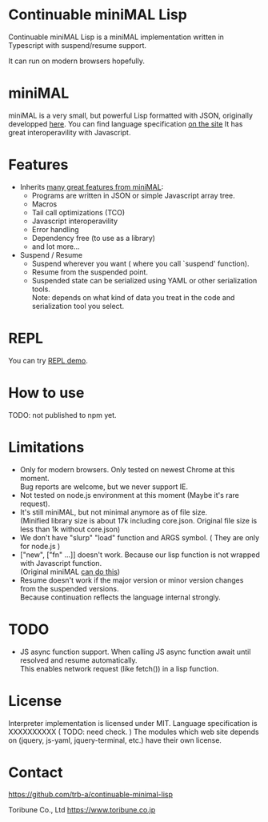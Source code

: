 Continuable miniMAL Lisp
==========

Continuable miniMAL Lisp is a miniMAL implementation written in Typescript with suspend/resume support.

It can run on modern browsers hopefully.

miniMAL
==========

miniMAL is a very small, but powerful Lisp formatted with JSON,
originally developped [here](https://github.com/kanaka/miniMAL).
You can find language specification [on the site](http://kanaka.github.io/miniMAL)
It has great interoperavility with Javascript.

Features
==========
 - Inherits [many great features from miniMAL](https://github.com/kanaka/miniMAL#features-and-examples):
   - Programs are written in JSON or simple Javascript array tree.
   - Macros
   - Tail call optimizations (TCO)
   - Javascript interoperavility
   - Error handling
   - Dependency free (to use as a library)
   - and lot more...
 - Suspend / Resume
   - Suspend wherever you want ( where you call `suspend' function).
   - Resume from the suspended point.
   - Suspended state can be serialized using YAML or other serialization tools.  
     Note: depends on what kind of data you treat in the code and serialization tool you select. 

REPL
==========

You can try [REPL demo](https://trb-a.github.io/continuable-minimal-lisp/).

How to use
==========

TODO: not published to npm yet.

Limitations
==========
 - Only for modern browsers. Only tested on newest Chrome at this moment.  
   Bug reports are welcome, but we never support IE.
 - Not tested on node.js environment at this moment (Maybe it's rare request).
 - It's still miniMAL, but not minimal anymore as of file size.  
   (Minified library size is about 17k including core.json. Original file size is less than 1k without core.json)
 - We don't have "slurp" "load" function and ARGS symbol. ( They are only for node.js )
 - ["new", ["fn" ...]] doesn't work. Because our lisp function is not wrapped with Javascript function.   
   (Original miniMAL [can do this](https://github.com/kanaka/miniMAL/blob/gh-pages/js/tests/stepA_miniMAL.json#L13"))
 - Resume doesn't work if the major version or minor version changes from the suspended versions.  
   Because continuation reflects the language internal strongly.

TODO
=======
 - JS async function support. When calling JS async function await until resolved and resume automatically.  
   This enables network request (like fetch()) in a lisp function.

License
=======

Interpreter implementation is licensed under MIT.
Language specification is XXXXXXXXXX ( TODO: need check. )
The modules which web site depends on (jquery, js-yaml, jquery-terminal, etc.) have their own license.

Contact
=======

https://github.com/trb-a/continuable-minimal-lisp

Toribune Co., Ltd
https://www.toribune.co.jp
